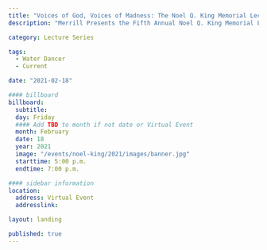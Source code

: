 ```yaml
---
title: "Voices of God, Voices of Madness: The Noel Q. King Memorial Lecture"
description: "Merrill Presents the Fifth Annual Noel Q. King Memorial Lecture. Tanya Marie Luhrmann is the Watkins University Professor in the Stanford Anthropology Department. Her work focuses on the edge of experience: on voices, visions, the world of the supernatural and the world of psychosis."

category: Lecture Series

tags:
  - Water Dancer
  - Current

date: "2021-02-18"

#### billboard
billboard:
  subtitle: 
  day: Friday
  #### Add TBD to month if not date or Virtual Event
  month: February
  date: 18
  year: 2021
  image: "/events/noel-king/2021/images/banner.jpg"
  starttime: 5:00 p.m.
  endtime: 7:00 p.m.

#### sidebar information
location:
  address: Virtual Event
  addresslink: 

layout: landing

published: true
---
```




